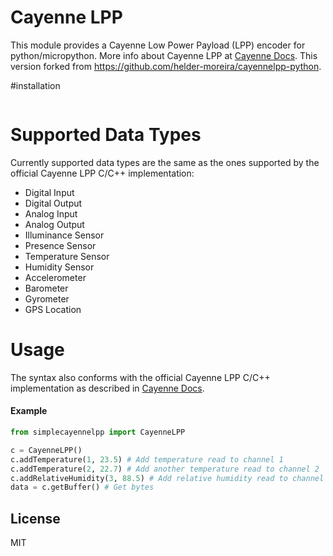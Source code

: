# Cayenne LPP

This module provides a Cayenne Low Power Payload (LPP) encoder for python/micropython. More info about Cayenne LPP at [Cayenne Docs](https://mydevices.com/cayenne/docs/lora/#lora-cayenne-low-power-payload).  This version forked from https://github.com/helder-moreira/cayennelpp-python.

#installation
``` sudo python3 setup.py install
```

# Supported Data Types

Currently supported data types are the same as the ones supported by the official Cayenne LPP C/C++ implementation:
  - Digital Input
  - Digital Output
  - Analog Input
  - Analog Output
  - Illuminance Sensor
  - Presence Sensor
  - Temperature Sensor
  - Humidity Sensor
  - Accelerometer
  - Barometer
  - Gyrometer
  - GPS Location

# Usage

The syntax also conforms with the official Cayenne LPP C/C++ implementation as described in [Cayenne Docs](https://mydevices.com/cayenne/docs/lora/#lora-cayenne-low-power-payload).

#### Example

```python
from simplecayennelpp import CayenneLPP

c = CayenneLPP()
c.addTemperature(1, 23.5) # Add temperature read to channel 1 
c.addTemperature(2, 22.7) # Add another temperature read to channel 2
c.addRelativeHumidity(3, 88.5) # Add relative humidity read to channel 3
data = c.getBuffer() # Get bytes

```

License
----

MIT

